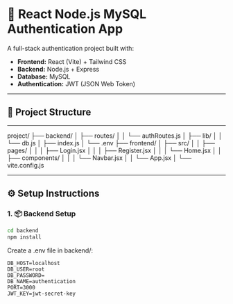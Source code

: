 # 🔐 React Node.js MySQL Authentication App

A full-stack authentication project built with:

- **Frontend:** React (Vite) + Tailwind CSS  
- **Backend:** Node.js + Express  
- **Database:** MySQL  
- **Authentication:** JWT (JSON Web Token)

---

## 📁 Project Structure
---
project/
├── backend/
│ ├── routes/
│ │ └── authRoutes.js
│ ├── lib/
│ │ └── db.js
│ ├── index.js
│ └── .env
├── frontend/
│ ├── src/
│ │ ├── pages/
│ │ │ ├── Login.jsx
│ │ │ ├── Register.jsx
│ │ │ └── Home.jsx
│ │ ├── components/
│ │ │ └── Navbar.jsx
│ │ └── App.jsx
│ └── vite.config.js

---

## ⚙️ Setup Instructions

### 1. 📦 Backend Setup

```bash
cd backend
npm install

```
Create a .env file in backend/:
```
DB_HOST=localhost
DB_USER=root
DB_PASSWORD=
DB_NAME=authentication
PORT=3000
JWT_KEY=jwt-secret-key




